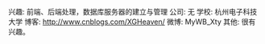 兴趣: 前端、后端处理，数据库服务器的建立与管理
公司: 无
学校: 杭州电子科技大学
博客: http://www.cnblogs.com/XGHeaven/
微博: MyWB_Xty
其他: 很有兴趣。
